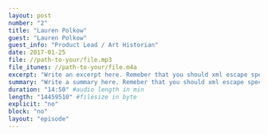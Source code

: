 ```yaml
---
layout: post
number: "2"
title: "Lauren Polkow"
guest: "Lauren Polkow"
guest_info: "Product Lead / Art Historian"
date: 2017-01-25
file: //path-to-your/file.mp3
file_itunes: //path-to-your/file.m4a
excerpt: "Write an excerpt here. Remeber that you should xml escape special characters. If you are german: don't use umlauts here."
summary: "Write a summary here. Remeber that you should xml escape special characters. If you are german: don't use umlauts here."
duration: "14:50" #audio length in min
length: "14459510" #filesize in byte
explicit: "no"
block: "no"
layout: "episode"
---
```

